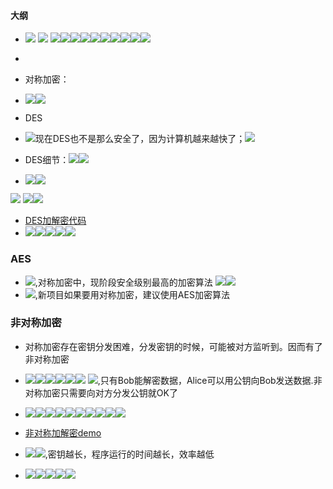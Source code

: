 #### 大纲
* ![](img/001.png) ![](img/002.png) ![](img/003.png)![](img/004.png)![](img/005.png)![](img/006.png)![](img/007.png)![](img/008.png)![](img/009.png)![](img/010.png)![](img/011.png)![](img/012.png)
*

* 对称加密：
* ![](img/013.png)![](img/014.png)
* DES
* ![](img/015.png)现在DES也不是那么安全了，因为计算机越来越快了；![](img/017.png)
* DES细节：![](img/018.png)![](img/022.png)
* ![](img/019.png)![](img/020.png)

![](img/021.png) ![](img/022.png)![](img/023.png)
* [DES加解密代码](code/Ctypto)
* ![](img/024.png)![](img/025.png)![](img/026.png)![](img/027.png)![](img/028.png)

### AES
*  ![](img/029.png),对称加密中，现阶段安全级别最高的加密算法 ![](img/030.png)![](img/031.png)
*  ![](img/032.png),新项目如果要用对称加密，建议使用AES加密算法

### 非对称加密
* 对称加密存在密钥分发困难，分发密钥的时候，可能被对方监听到。因而有了非对称加密
* ![](img/033.png)![](img/034.png)![](img/035.png)![](img/036.png)![](img/037.png)![](img/038.png) ![](img/039.png),只有Bob能解密数据，Alice可以用公钥向Bob发送数据.非对称加密只需要向对方分发公钥就OK了
* ![](img/040.png)![](img/041.png)![](img/042.png)![](img/043.png)![](img/044.png)![](img/045.png)![](img/046.png)![](img/047.png)![](img/048.png)![](img/049.png)

* [非对称加解密demo](code/Ctypto/MyRsa.go)
* ![](img/050.png)![](img/051.png),密钥越长，程序运行的时间越长，效率越低
* ![](img/052.png)![](img/053.png)![](img/054.png)![](img/055.png)![](img/056.png)